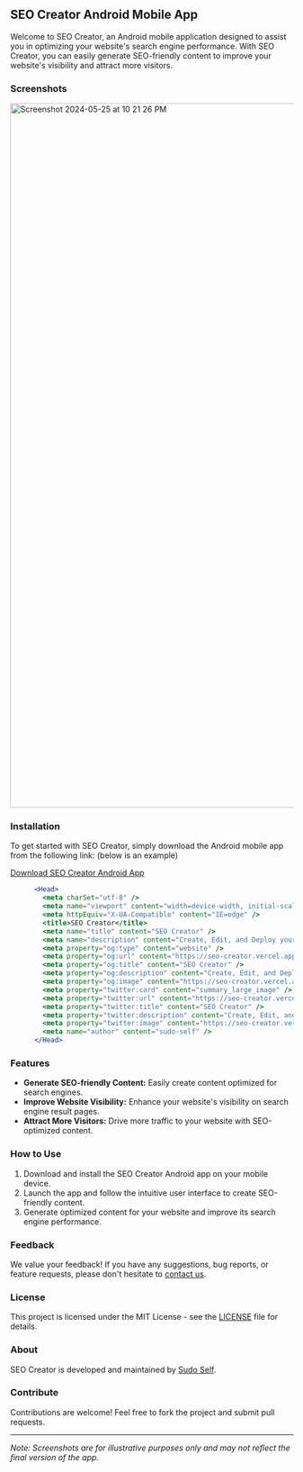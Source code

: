 ## SEO Creator Android Mobile App

Welcome to SEO Creator, an Android mobile application designed to assist you in optimizing your website's search engine performance. With SEO Creator, you can easily generate SEO-friendly content to improve your website's visibility and attract more visitors.

### Screenshots

<img width="1252" alt="Screenshot 2024-05-25 at 10 21 26 PM" src="https://github.com/sudo-self/seo-creator/assets/119916323/7fd67ace-9934-44a4-bea8-8af8eec37a76">


### Installation

To get started with SEO Creator, simply download the Android mobile app from the following link:
(below is an example)

[Download SEO Creator Android App](https://github.com/sudo-self/seo-creator/archive/refs/tags/seo.zip)



```jsx
      <Head>
        <meta charSet="utf-8" />
        <meta name="viewport" content="width=device-width, initial-scale=1" />
        <meta httpEquiv="X-UA-Compatible" content="IE=edge" />
        <title>SEO Creator</title>
        <meta name="title" content="SEO Creator" />
        <meta name="description" content="Create, Edit, and Deploy your SEO" />
        <meta property="og:type" content="website" />
        <meta property="og:url" content="https://seo-creator.vercel.app" />
        <meta property="og:title" content="SEO Creator" />
        <meta property="og:description" content="Create, Edit, and Deploy your SEO" />
        <meta property="og:image" content="https://seo-creator.vercel.app/icon-512.png" />
        <meta property="twitter:card" content="summary_large_image" />
        <meta property="twitter:url" content="https://seo-creator.vercel.app" />
        <meta property="twitter:title" content="SEO Creator" />
        <meta property="twitter:description" content="Create, Edit, and Deploy your SEO" />
        <meta property="twitter:image" content="https://seo-creator.vercel.app/icon-512.png" />
        <meta name="author" content="sudo-self" />
      </Head>
```

### Features

- **Generate SEO-friendly Content:** Easily create content optimized for search engines.
- **Improve Website Visibility:** Enhance your website's visibility on search engine result pages.
- **Attract More Visitors:** Drive more traffic to your website with SEO-optimized content.

### How to Use

1. Download and install the SEO Creator Android app on your mobile device.
2. Launch the app and follow the intuitive user interface to create SEO-friendly content.
3. Generate optimized content for your website and improve its search engine performance.

### Feedback

We value your feedback! If you have any suggestions, bug reports, or feature requests, please don't hesitate to [contact us](mailto:seo.creator@example.com).

### License

This project is licensed under the MIT License - see the [LICENSE](https://github.com/sudo-self/seo-creator/LICENSE) file for details.

### About

SEO Creator is developed and maintained by [Sudo Self](https://github.com/sudo-self).

### Contribute

Contributions are welcome! Feel free to fork the project and submit pull requests.

---

*Note: Screenshots are for illustrative purposes only and may not reflect the final version of the app.*

